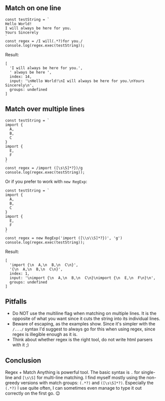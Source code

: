 ## Match on one line

```
const testString = `
Hello World!
I will always be here for you.
Yours Sincerely
`
const regex = /I will(.*?)for you./
console.log(regex.exec(testString));
```

Result:

```
[
  'I will always be here for you.',
  ' always be here ',
  index: 14,
  input: '\nHello World!\nI will always be here for you.\nYours Sincerely\n',
  groups: undefined
]
```

## Match over multiple lines

```
const testString = `
import {
  A,
  B,
  C
}
import {
  E,
  F
}
`
const regex = /import ([\s\S]*?})/g
console.log(regex.exec(testString));
```

Or if you prefer to work with `new RegExp`:

```
const testString = `
import {
  A,
  B,
  C
}
import {
  E,
  F
}
`
const regex = new RegExp('import ([\\s\\S]*?})', 'g')
console.log(regex.exec(testString));
```

Result:

```
[
  'import {\n  A,\n  B,\n  C\n}',
  '{\n  A,\n  B,\n  C\n}',
  index: 1,
  input: '\nimport {\n  A,\n  B,\n  C\n}\nimport {\n  E,\n  F\n}\n',
  groups: undefined
]
```

## Pitfalls

- Do NOT use the multiline flag when matching on multiple lines. It is the opposite of what you want since it cuts the string into its individual lines.
- Beware of escaping, as the examples show. Since it's simpler with the `/.../` syntax I'd suggest to always go for this when using regex, since regex is illegible enough as it is.
- Think about whether regex is the right tool, do not write html parsers with it ;)

## Conclusion

Regex + Match Anything is powerful tool. The basic syntax is `.` for single-line and `[\s\S]` for multi-line matching. I find myself mostly using the non-greedy versions with match groups: `(.*?)` and `([\s\S]*?)`. Especially the `(.*?)` I use quite often, I can sometimes even manage to type it out correctly on the first go. 😉

